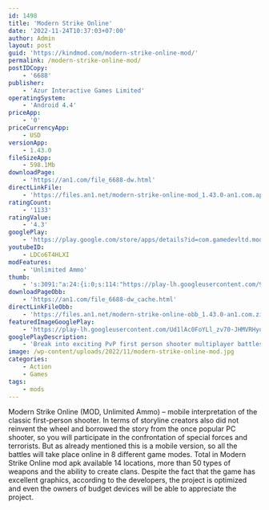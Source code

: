```yaml
---
id: 1498
title: 'Modern Strike Online'
date: '2022-11-24T10:37:03+07:00'
author: Admin
layout: post
guid: 'https://kindmod.com/modern-strike-online-mod/'
permalink: /modern-strike-online-mod/
postIDCopy:
    - '6688'
publisher:
    - 'Azur Interactive Games Limited'
operatingSystem:
    - 'Android 4.4'
priceApp:
    - '0'
priceCurrencyApp:
    - USD
versionApp:
    - 1.43.0
fileSizeApp:
    - 598.1Mb
downloadPage:
    - 'https://an1.com/file_6688-dw.html'
directLinkFile:
    - 'https://files.an1.net/modern-strike-online-mod_1.43.0-an1.com.apk'
ratingCount:
    - '1133'
ratingValue:
    - '4.3'
googlePlay:
    - 'https://play.google.com/store/apps/details?id=com.gamedevltd.modernstrike'
youtubeID:
    - LDCo6T4HLXI
modFeatures:
    - 'Unlimited Ammo'
thumb:
    - 's:3091:"a:24:{i:0;s:114:"https://play-lh.googleusercontent.com/9xp0fRUyepEFJF6CV2YG18H4VNiOilhiek5u_ZBWt0jvSJkue0lPMR5TtGskcz6I6Q=w526-h296";i:1;s:115:"https://play-lh.googleusercontent.com/g73bHEWuRn4TtHKVNmLqTH_SxCdZu4t7oZuzyJ0L0D3sgiqkx-dvQBL__QrkY-e8VWg=w526-h296";i:2;s:116:"https://play-lh.googleusercontent.com/MkfzgqFhXIRYxVDeBBIDfdGDrmZVd1axG0XDXe5OTnfN2VTk6_dWKlbkABaLw_pFel-L=w526-h296";i:3;s:115:"https://play-lh.googleusercontent.com/hJsYK1aGdHaNv_FyHvI-s4BEVZOCddVhWghzIvUeLGJaiUXhiXcZi6cjBUvRPcXMzBc=w526-h296";i:4;s:115:"https://play-lh.googleusercontent.com/K9f8HBdOXyLW5c2qEfOgRSzDOfeHHccDJy6YyjyAoRzeFpRu8mVXRT9KTJ64JlC6l3g=w526-h296";i:5;s:114:"https://play-lh.googleusercontent.com/mOJMj_UqL3dBFayia_2HoZwFKK-Bevfc8Hv5rZhlKidLqk0f7pOtSAsS7NL7jle-Sw=w526-h296";i:6;s:115:"https://play-lh.googleusercontent.com/8HL0Ev71SNI-4WTc3RTKc3_4WM-FxaDj1Tndcb76pjWPvi9Eb801YBOud0cmnQzObwc=w526-h296";i:7;s:114:"https://play-lh.googleusercontent.com/2hgA5N8ui9virPhoFw9cktT-ZjEEoANiuR6AXOqZoGcVGSyvGD-yppKxflgJdiOtig=w526-h296";i:8;s:114:"https://play-lh.googleusercontent.com/sI5Vc-KrhegNuC_NQm_OaZInozGpj5EAYDCX0RJzaVcXlL747XnUyLMcHtdZ9FlPQg=w526-h296";i:9;s:115:"https://play-lh.googleusercontent.com/hkVSDpW3gcFrBUxiXxB9uolAUgB51I7-UQNKN7SofZphCptAi3tAbrnSt2GxI7o9g7Q=w526-h296";i:10;s:115:"https://play-lh.googleusercontent.com/miHvq6FAgyYKLEkhDaPJ-wNky9RkDO5Zq0hHmG3lawiaGGospL8M-aZG9PX76jyxDhM=w526-h296";i:11;s:114:"https://play-lh.googleusercontent.com/jLF9oBnrTnS-aaJjwxnPs6Co1TrMXnyA_QDMaKJgpF65nkR0nddaFYcsQZX-9FGdqA=w526-h296";i:12;s:115:"https://play-lh.googleusercontent.com/9wX9zhXlFj2xEe4Jb8wY4gJs74sFTZ_PoFyT0AptsXxCuglTPj9LF_oHawcKJkOzlJE=w526-h296";i:13;s:114:"https://play-lh.googleusercontent.com/GLc8oJ7DSlkLs6WpXGVirN13RPxSWfymFzL5RO7IFY-XVpa0u98us_bTl0CcLTDBug=w526-h296";i:14;s:115:"https://play-lh.googleusercontent.com/r9nNmnd8-lbTFn2ju2Nc8PtPAVJvq82AIrgc9crj1QamHknav_lUfUwbqpWttkyQgL0=w526-h296";i:15;s:116:"https://play-lh.googleusercontent.com/OW_qaQ9B422UpDB8_56q8QEflbAGdy8gZTSk1XJAIMNrcWE8Yb-QzBtfz3Ky6nMrO1jm=w526-h296";i:16;s:116:"https://play-lh.googleusercontent.com/kGkt7o848ejDKX_r4DwlUAoee0qszqJejqb_U8gFudhHFgEEfnwQkoR_BBvBJw9DYf3X=w526-h296";i:17;s:114:"https://play-lh.googleusercontent.com/n8E9ZafkCY27OnOdhukKOYq2H9Tgwq6hJzikh4iKxZzHudsJZqsoc9spwUmO-dIFfQ=w526-h296";i:18;s:115:"https://play-lh.googleusercontent.com/gvIv0QDFcWrNSqYCSmU39XD7G8HuqydmaeHsYJQvpDeHq_4lHHcgzxNMG6ZBfvfJplw=w526-h296";i:19;s:116:"https://play-lh.googleusercontent.com/AgKaVNrG-MI3AeT1nBvgdTZxiSIP0Tiaq7ZDkJ12C_Bb7XOhGi2N9jTMs3WmUZf__Caj=w526-h296";i:20;s:115:"https://play-lh.googleusercontent.com/Htrn3mZd6y5CZXVNOm_pfTn_ml67hws17UIkvCetuyVrCmBGD23lMKGf5SuiXxUUZZI=w526-h296";i:21;s:115:"https://play-lh.googleusercontent.com/oDMmnyaSkvkQSUpGwh1XVsTlunIZ1m6Tba7KrwIlJ1jUIcPs9Ul0M-GfLarIrwh6nYY=w526-h296";i:22;s:115:"https://play-lh.googleusercontent.com/kSyrtL-DjWVNGTeDbn3jZpJn7hTNQZCT5X4zNIeCk2r7KT-aZZotzkBrHzLmPCYB4JI=w526-h296";i:23;s:116:"https://play-lh.googleusercontent.com/gQ3Er0d2GBSjXd_7WYX-hNKVU6JCCbUTJDVhvKpeujGIBz1PYZOEwvHmxn6TRRKf74X2=w526-h296";}";'
downloadPageObb:
    - 'https://an1.com/file_6688-dw_cache.html'
directLinkFileObb:
    - 'https://files.an1.net/modern-strike-online-obb_1.43.0-an1.com.zip'
featuredImageGooglePlay:
    - 'https://play-lh.googleusercontent.com/Ud1lAc0FoYLl_zv70-JHMVRHyuWAFOq4PpEKNevV_g5eyfYqRrc2kE-pC26XlSUitA'
googlePlayDescription:
    - 'Break into exciting PvP first person shooter multiplayer battles with Modern Strike Online fps shooting game!Dynamic battles await you! Enjoy various PvP FPS action gun game, various combat modes, amazing shooter game graphics and easy-to-learn controls.Enjoy the coolest dynamic shooter game with PC quality graphics. Play the most tense fps multiplayer shooting games and join action PvP battles to win and conquer in swat games! The mobile pvp multiplayer shooter game in the vein of everyone''s favorite Call of Duty (COD), CSGO, PUBG, Modern Warfare, black ops and other swat games!.'
image: /wp-content/uploads/2022/11/modern-strike-online-mod.jpg
categories:
    - Action
    - Games
tags:
    - mods
---
```


Modern Strike Online (MOD, Unlimited Ammo) – mobile interpretation of the classic first-person shooter. In terms of storyline creators also did not reinvent the wheel and borrowed the story from the once popular PC shooter, so you will participate in the confrontation of special forces and terrorists. But as already mentioned this is a mobile version, so all the battles will take place online in 8 different game modes. Total in Modern Strike Online mod apk available 14 locations, more than 50 types of weapons and the ability to create clans. Despite the fact that the game has excellent graphics, according to the developers, the project is optimized and even the owners of budget devices will be able to appreciate the project.
